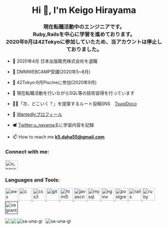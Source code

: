 <h1 align="center">Hi 👋, I'm Keigo Hirayama</h1>
<h3 align="center">現在転職活動中のエンジニアです。<br>Ruby,Railsを中心に学習を進めております。<br>2020年9月は<a src="https://42tokyo.jp/">42Tokyo</a>に参加していたため、当アカウントは停止しておりました。</h3>

- 🌱 2020年4月 日本出版販売株式会社を退職
- 🌱 DMMWEBCAMP受講(2020年5~8月)
- 🌱 42Tokyo:9月Piscineに参加(2020年9月)
- 🌱 現在転職活動を行いながらSQL等の技術習得を行っています

- 👨‍💻「次、どこいく？」を提案するルート投稿SNS　[TsugiDoco](https://tsugidoco.work/)
- 📝 [Wantedlyプロフィール](https://www.wantedly.com/users/116610911?profile_v1=true)
- 🕊 [Twitter:u_nayama](https://twitter.com/u_nayama)主に学習内容を記録
- 📫 How to reach me **k5.daha55@gmail.com**

<p align="left">
<h3 align="left">Connect with me:</h3>
<a href="https://twitter.com/u_nayama" target="blank"><img align="center" src="https://cdn.jsdelivr.net/npm/simple-icons@3.0.1/icons/twitter.svg" alt="u_nayama" height="30" width="40" /></a>
</p>

<h3 align="left">Languages and Tools:</h3>
<p align="left"> <a href="https://aws.amazon.com" target="_blank"> <img src="https://devicons.github.io/devicon/devicon.git/icons/amazonwebservices/amazonwebservices-original-wordmark.svg" alt="aws" width="40" height="40"/> </a> <a href="https://www.cprogramming.com/" target="_blank"> <img src="https://devicons.github.io/devicon/devicon.git/icons/c/c-original.svg" alt="c" width="40" height="40"/> </a> <a href="https://www.w3schools.com/css/" target="_blank"> <img src="https://devicons.github.io/devicon/devicon.git/icons/css3/css3-original-wordmark.svg" alt="css3" width="40" height="40"/> </a> <a href="https://git-scm.com/" target="_blank"> <img src="https://www.vectorlogo.zone/logos/git-scm/git-scm-icon.svg" alt="git" width="40" height="40"/> </a> <a href="https://www.w3.org/html/" target="_blank"> <img src="https://devicons.github.io/devicon/devicon.git/icons/html5/html5-original-wordmark.svg" alt="html5" width="40" height="40"/> </a> <a href="https://developer.mozilla.org/en-US/docs/Web/JavaScript" target="_blank"> <img src="https://devicons.github.io/devicon/devicon.git/icons/javascript/javascript-original.svg" alt="javascript" width="40" height="40"/> </a> <a href="https://www.mysql.com/" target="_blank"> <img src="https://devicons.github.io/devicon/devicon.git/icons/mysql/mysql-original-wordmark.svg" alt="mysql" width="40" height="40"/> </a> <a href="https://www.nginx.com" target="_blank"> <img src="https://devicons.github.io/devicon/devicon.git/icons/nginx/nginx-original.svg" alt="nginx" width="40" height="40"/> </a> <a href="https://www.postgresql.org" target="_blank"> <img src="https://devicons.github.io/devicon/devicon.git/icons/postgresql/postgresql-original-wordmark.svg" alt="postgresql" width="40" height="40"/> </a> <a href="https://rubyonrails.org" target="_blank"> <img src="https://devicons.github.io/devicon/devicon.git/icons/rails/rails-original-wordmark.svg" alt="rails" width="40" height="40"/> </a> <a href="https://www.ruby-lang.org/en/" target="_blank"> <img src="https://devicons.github.io/devicon/devicon.git/icons/ruby/ruby-original-wordmark.svg" alt="ruby" width="40" height="40"/> </a> <a href="" target="_blank"> <img src="https://www.vectorlogo.zone/logos/vagrantup/vagrantup-icon.svg" alt="vagrant" width="40" height="40"/> </a> </p>


<a href="https://github.com/sa-una-gi">
  <img align="left" src="https://github-readme-stats.vercel.app/api?username=sa-una-gi&show_icons=true" />
</a>
<a href="https://github.com/sa-una-gi">
  <img align="left" src="https://github-readme-stats.vercel.app/api/top-langs/?username=sa-una-gi" />
</a>

<div>&nbsp;<img align="left" src="https://github-readme-stats.vercel.app/api?username=sa-una-gi&show_icons=true" alt="sa-una-gi" />
<img align=center" src="https://github-readme-stats.vercel.app/api/top-langs/?username=sa-una-gi&layout=compact" alt="sa-una-gi" /></div>
